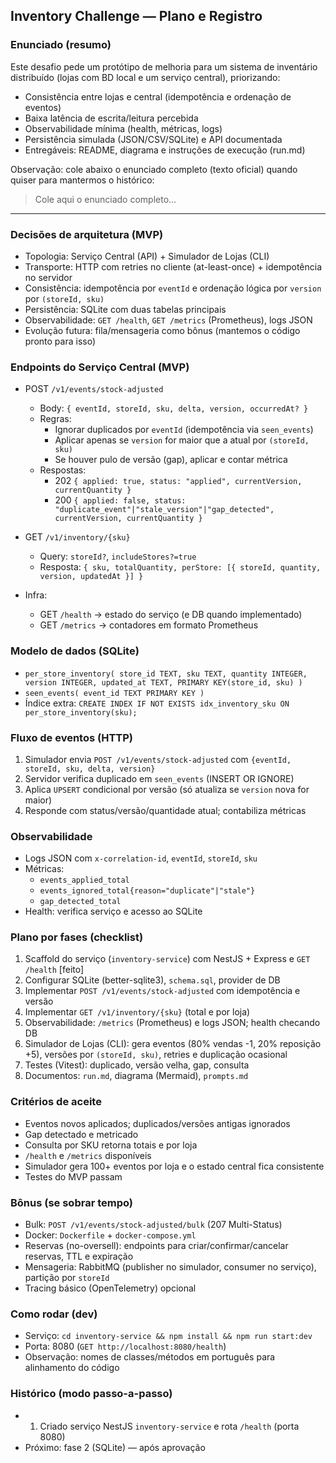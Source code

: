 ## Inventory Challenge — Plano e Registro

### Enunciado (resumo)
Este desafio pede um protótipo de melhoria para um sistema de inventário distribuído (lojas com BD local e um serviço central), priorizando:
- Consistência entre lojas e central (idempotência e ordenação de eventos)
- Baixa latência de escrita/leitura percebida
- Observabilidade mínima (health, métricas, logs)
- Persistência simulada (JSON/CSV/SQLite) e API documentada
- Entregáveis: README, diagrama e instruções de execução (run.md)

Observação: cole abaixo o enunciado completo (texto oficial) quando quiser para mantermos o histórico:

> Cole aqui o enunciado completo...

---

### Decisões de arquitetura (MVP)
- Topologia: Serviço Central (API) + Simulador de Lojas (CLI)
- Transporte: HTTP com retries no cliente (at-least-once) + idempotência no servidor
- Consistência: idempotência por `eventId` e ordenação lógica por `version` por `(storeId, sku)`
- Persistência: SQLite com duas tabelas principais
- Observabilidade: `GET /health`, `GET /metrics` (Prometheus), logs JSON
- Evolução futura: fila/mensageria como bônus (mantemos o código pronto para isso)

### Endpoints do Serviço Central (MVP)
- POST `/v1/events/stock-adjusted`
  - Body: `{ eventId, storeId, sku, delta, version, occurredAt? }`
  - Regras:
    - Ignorar duplicados por `eventId` (idempotência via `seen_events`)
    - Aplicar apenas se `version` for maior que a atual por `(storeId, sku)`
    - Se houver pulo de versão (gap), aplicar e contar métrica
  - Respostas:
    - 202 `{ applied: true, status: "applied", currentVersion, currentQuantity }`
    - 200 `{ applied: false, status: "duplicate_event"|"stale_version"|"gap_detected", currentVersion, currentQuantity }`

- GET `/v1/inventory/{sku}`
  - Query: `storeId?`, `includeStores?=true`
  - Resposta: `{ sku, totalQuantity, perStore: [{ storeId, quantity, version, updatedAt }] }`

- Infra:
  - GET `/health` → estado do serviço (e DB quando implementado)
  - GET `/metrics` → contadores em formato Prometheus

### Modelo de dados (SQLite)
- `per_store_inventory(
    store_id TEXT,
    sku TEXT,
    quantity INTEGER,
    version INTEGER,
    updated_at TEXT,
    PRIMARY KEY(store_id, sku)
  )`
- `seen_events(
    event_id TEXT PRIMARY KEY
  )`
- Índice extra: `CREATE INDEX IF NOT EXISTS idx_inventory_sku ON per_store_inventory(sku);`

### Fluxo de eventos (HTTP)
1) Simulador envia `POST /v1/events/stock-adjusted` com `{eventId, storeId, sku, delta, version}`
2) Servidor verifica duplicado em `seen_events` (INSERT OR IGNORE)
3) Aplica `UPSERT` condicional por versão (só atualiza se `version` nova for maior)
4) Responde com status/versão/quantidade atual; contabiliza métricas

### Observabilidade
- Logs JSON com `x-correlation-id`, `eventId`, `storeId`, `sku`
- Métricas:
  - `events_applied_total`
  - `events_ignored_total{reason="duplicate"|"stale"}`
  - `gap_detected_total`
- Health: verifica serviço e acesso ao SQLite

### Plano por fases (checklist)
1) Scaffold do serviço (`inventory-service`) com NestJS + Express e `GET /health` [feito]
2) Configurar SQLite (better-sqlite3), `schema.sql`, provider de DB
3) Implementar `POST /v1/events/stock-adjusted` com idempotência e versão
4) Implementar `GET /v1/inventory/{sku}` (total e por loja)
5) Observabilidade: `/metrics` (Prometheus) e logs JSON; health checando DB
6) Simulador de Lojas (CLI): gera eventos (80% vendas -1, 20% reposição +5), versões por `(storeId, sku)`, retries e duplicação ocasional
7) Testes (Vitest): duplicado, versão velha, gap, consulta
8) Documentos: `run.md`, diagrama (Mermaid), `prompts.md`

### Critérios de aceite
- Eventos novos aplicados; duplicados/versões antigas ignorados
- Gap detectado e metricado
- Consulta por SKU retorna totais e por loja
- `/health` e `/metrics` disponíveis
- Simulador gera 100+ eventos por loja e o estado central fica consistente
- Testes do MVP passam

### Bônus (se sobrar tempo)
- Bulk: `POST /v1/events/stock-adjusted/bulk` (207 Multi-Status)
- Docker: `Dockerfile` + `docker-compose.yml`
- Reservas (no-oversell): endpoints para criar/confirmar/cancelar reservas, TTL e expiração
- Mensageria: RabbitMQ (publisher no simulador, consumer no serviço), partição por `storeId`
- Tracing básico (OpenTelemetry) opcional

### Como rodar (dev)
- Serviço: `cd inventory-service && npm install && npm run start:dev`
- Porta: 8080 (`GET http://localhost:8080/health`)
- Observação: nomes de classes/métodos em português para alinhamento do código

### Histórico (modo passo-a-passo)
- 1) Criado serviço NestJS `inventory-service` e rota `/health` (porta 8080)
- Próximo: fase 2 (SQLite) — após aprovação 